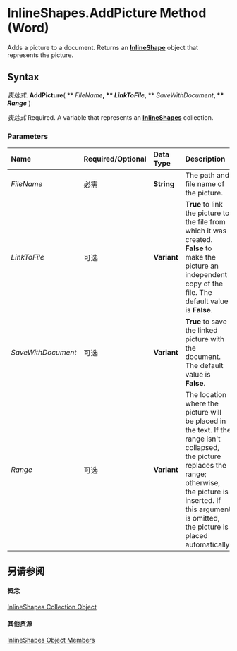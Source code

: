 
# InlineShapes.AddPicture Method (Word)

Adds a picture to a document. Returns an  **[InlineShape](a8fd110a-4aa7-c4b9-1559-32022787d955.md)** object that represents the picture.


## Syntax

 _表达式_. **AddPicture**( ** _FileName_**, ** _LinkToFile_**, ** _SaveWithDocument_**, ** _Range_** )

 _表达式_ Required. A variable that represents an **[InlineShapes](88c632b2-80de-c96a-8879-a98461b38bd0.md)** collection.


### Parameters



|**Name**|**Required/Optional**|**Data Type**|**Description**|
|:-----|:-----|:-----|:-----|
| _FileName_|必需|**String**|The path and file name of the picture.|
| _LinkToFile_|可选|**Variant**|**True** to link the picture to the file from which it was created. **False** to make the picture an independent copy of the file. The default value is **False**.|
| _SaveWithDocument_|可选|**Variant**|**True** to save the linked picture with the document. The default value is **False**.|
| _Range_|可选|**Variant**|The location where the picture will be placed in the text. If the range isn't collapsed, the picture replaces the range; otherwise, the picture is inserted. If this argument is omitted, the picture is placed automatically.|

## 另请参阅


#### 概念


[InlineShapes Collection Object](88c632b2-80de-c96a-8879-a98461b38bd0.md)
#### 其他资源


[InlineShapes Object Members](http://msdn.microsoft.com/library/b579615b-f917-3d70-19da-1604e776fd0a%28Office.15%29.aspx)